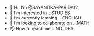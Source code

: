 - 👋 Hi, I’m @SAYANTIKA-PARIDA12
- 👀 I’m interested in ...STUDIES
- 🌱 I’m currently learning ...ENGLISH
- 💞️ I’m looking to collaborate on ...MATH
- 📫 How to reach me ...NO IDEA


<!---
SAYANTIKA-PARIDA12/SAYANTIKA-PARIDA12 is a ✨ special ✨ repository because its `README.md` (this file) appears on your GitHub profile.
You can click the Preview link to take a look at your changes.
--->
